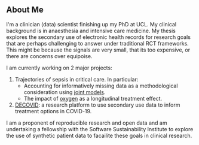 ## About Me

I'm a clinician (data) scientist finishing up my PhD at UCL.
My clinical background is in anaesthesia and intensive care medicine.
My thesis explores the secondary use of electronic health records for research goals that are perhaps challenging to answer under traditional RCT frameworks.
This might be because the signals are very small, that its too expensive, or there are concerns over equipoise.

I am currently working on 2 major projects:

1. Trajectories of sepsis in critical care. In particular:
    - Accounting for informatively missing data as a methodological consideration using [joint models](https://mc-stan.org/rstanarm/articles/jm.html).
    - The impact of [oxygen](https://www.atsjournals.org/doi/abs/10.1164/rccm.201904-0849OC) as a longitudinal treatment effect.
2. [DECOVID](https://www.decovid.org): a research platform to use secondary use data to inform treatment options in COVID-19.

I am a proponent of reproducible research and open data and am undertaking a fellowship with the Software Sustainability Institute to explore the use of synthetic patient data to facailite these goals in clinical research.
